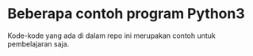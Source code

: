 # Beberapa contoh program Python3

Kode-kode yang ada di dalam repo ini merupakan contoh untuk pembelajaran saja. 
